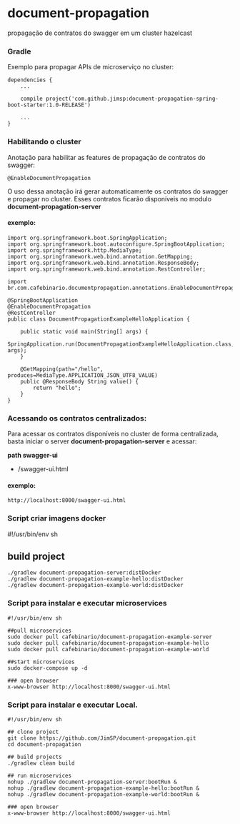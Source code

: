 # document-propagation
propagação de contratos do swagger em um cluster hazelcast

### Gradle
Exemplo para propagar APIs de microserviço no cluster:

    dependencies {
        ...
        
	    compile project('com.github.jimsp:document-propagation-spring-boot-starter:1.0-RELEASE')
	    
	    ...
    }

### Habilitando o cluster
Anotação para habilitar as features de propagação de contratos do swagger:

    @EnableDocumentPropagation

O uso dessa anotação irá gerar automaticamente os contratos do swagger e propagar no cluster.
Esses contratos ficarão disponíveis no modulo **document-propagation-server**

#### exemplo:

    import org.springframework.boot.SpringApplication;
    import org.springframework.boot.autoconfigure.SpringBootApplication;
    import org.springframework.http.MediaType;
    import org.springframework.web.bind.annotation.GetMapping;
    import org.springframework.web.bind.annotation.ResponseBody;
    import org.springframework.web.bind.annotation.RestController;
    
    import br.com.cafebinario.documentpropagation.annotations.EnableDocumentPropagation;
    
    @SpringBootApplication
    @EnableDocumentPropagation
    @RestController
    public class DocumentPropagationExampleHelloApplication {
    
        public static void main(String[] args) {
            SpringApplication.run(DocumentPropagationExampleHelloApplication.class, args);
        }
	
        @GetMapping(path="/hello", produces=MediaType.APPLICATION_JSON_UTF8_VALUE)
        public @ResponseBody String value() {
            return "hello";
        }
    }

### Acessando os contratos centralizados:
Para acessar os contratos disponíveis no cluster de forma centralizada, basta iniciar o server **document-propagation-server** e acessar:

**path swagger-ui** 
- /swagger-ui.html

#### exemplo:
    http://localhost:8000/swagger-ui.html

### Script criar imagens docker
#!/usr/bin/env sh

## build project
    ./gradlew document-propagation-server:distDocker
    ./gradlew document-propagation-example-hello:distDocker
    ./gradlew document-propagation-example-world:distDocker

### Script para instalar e executar microservices
    #!/usr/bin/env sh
    
    ##pull microservices
    sudo docker pull cafebinario/document-propagation-example-server
    sudo docker pull cafebinario/document-propagation-example-hello
    sudo docker pull cafebinario/document-propagation-example-world
    
    ##start microservices
    sudo docker-compose up -d
    
    ### open browser
    x-www-browser http://localhost:8000/swagger-ui.html

### Script para instalar e executar Local.
    #!/usr/bin/env sh
    
    ## clone project
    git clone https://github.com/JimSP/document-propagation.git
    cd document-propagation
    
    ## build projects
    ./gradlew clean build
    
    ## run microservices
    nohup ./gradlew document-propagation-server:bootRun &
    nohup ./gradlew document-propagation-example-hello:bootRun &
    nohup ./gradlew document-propagation-example-world:bootRun &
    
    ### open browser
    x-www-browser http://localhost:8000/swagger-ui.html
